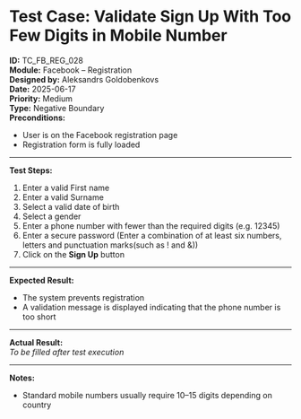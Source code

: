# Test Case: Validate Sign Up With Too Few Digits in Mobile Number

**ID:** TC_FB_REG_028  
**Module:** Facebook – Registration  
**Designed by:** Aleksandrs Goldobenkovs  
**Date:** 2025-06-17  
**Priority:** Medium    
**Type:** Negative Boundary  
**Preconditions:**  
- User is on the Facebook registration page  
- Registration form is fully loaded

---

**Test Steps:**

1. Enter a valid First name
2. Enter a valid Surname
3. Select a valid date of birth
4. Select a gender  
5. Enter a phone number with fewer than the required digits (e.g. 12345)
6. Enter a secure password (Enter a combination of at least six numbers, letters and punctuation marks(such as ! and &))  
7. Click on the **Sign Up** button

---

**Expected Result:**  
- The system prevents registration
- A validation message is displayed indicating that the phone number is too short

---

**Actual Result:**  
_To be filled after test execution_

---

**Notes:**    
- Standard mobile numbers usually require 10–15 digits depending on country
